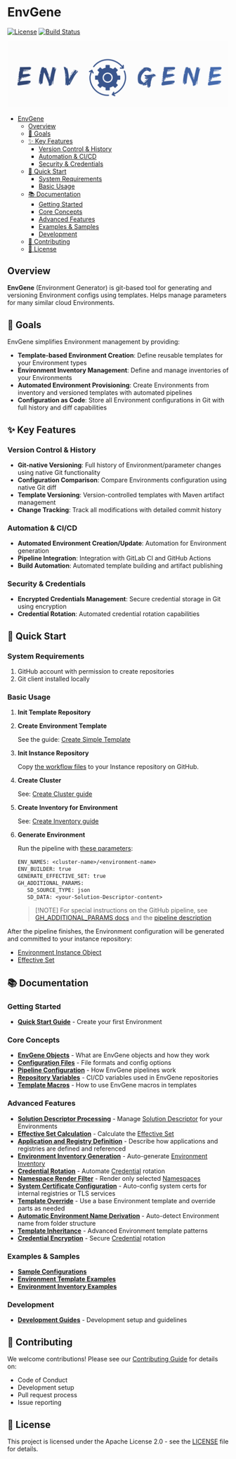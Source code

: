 # EnvGene

[![License](https://img.shields.io/badge/License-Apache%202.0-blue.svg)](https://opensource.org/licenses/Apache-2.0)
[![Build Status](https://img.shields.io/badge/Build-Passing-brightgreen.svg)](https://github.com/Netcracker/qubership-envgene/actions)

![Environment generator logo](/docs/images/envgene-logo.png "Environment generator")

- [EnvGene](#envgene)
  - [Overview](#overview)
  - [🎯 Goals](#-goals)
  - [✨ Key Features](#-key-features)
    - [Version Control \& History](#version-control--history)
    - [Automation \& CI/CD](#automation--cicd)
    - [Security \& Credentials](#security--credentials)
  - [🚀 Quick Start](#-quick-start)
    - [System Requirements](#system-requirements)
    - [Basic Usage](#basic-usage)
  - [📚 Documentation](#-documentation)
    - [Getting Started](#getting-started)
    - [Core Concepts](#core-concepts)
    - [Advanced Features](#advanced-features)
    - [Examples \& Samples](#examples--samples)
    - [Development](#development)
  - [🤝 Contributing](#-contributing)
  - [📄 License](#-license)

## Overview

**EnvGene** (Environment Generator) is git-based tool for generating and versioning Environment configs using templates. Helps manage parameters for many similar cloud Environments.

## 🎯 Goals

EnvGene simplifies Environment management by providing:

- **Template-based Environment Creation**: Define reusable templates for your Environment types
- **Environment Inventory Management**: Define and manage inventories of your Environments
- **Automated Environment Provisioning**: Create Environments from inventory and versioned templates with automated pipelines
- **Configuration as Code**: Store all Environment configurations in Git with full history and diff capabilities

## ✨ Key Features

### Version Control & History

- **Git-native Versioning**: Full history of Environment/parameter changes using native Git functionality
- **Configuration Comparison**: Compare Environments configuration using native Git diff
- **Template Versioning**: Version-controlled templates with Maven artifact management
- **Change Tracking**: Track all modifications with detailed commit history

### Automation & CI/CD

- **Automated Environment Creation/Update**: Automation for Environment generation
- **Pipeline Integration**: Integration with GitLab CI and GitHub Actions
- **Build Automation**: Automated template building and artifact publishing

### Security & Credentials

- **Encrypted Credentials Management**: Secure credential storage in Git using encryption
- **Credential Rotation**: Automated credential rotation capabilities

## 🚀 Quick Start

### System Requirements

1. GitHub account with permission to create repositories
2. Git client installed locally

### Basic Usage

1. **Init Template Repository**

2. **Create Environment Template**

   See the guide: [Create Simple Template](/docs/how-to/create-simple-template.md)

3. **Init Instance Repository**

   Copy [the workflow files](/github_workflows/instance-repo-pipeline/.github) to your Instance repository on GitHub.

4. **Create Cluster**

   See: [Create Cluster guide](/docs/how-to/create-cluster.md)

5. **Create Inventory for Environment**

   See: [Create Inventory guide](/docs/how-to/create-environment-inventory.md)

6. **Generate Environment**

   Run the pipeline with [these parameters](/docs/instance-pipeline-parameters.md):

   ```text
   ENV_NAMES: <cluster-name>/<environment-name>
   ENV_BUILDER: true
   GENERATE_EFFECTIVE_SET: true
   GH_ADDITIONAL_PARAMS:
      SD_SOURCE_TYPE: json
      SD_DATA: <your-Solution-Descriptor-content>
   ```

   > [!NOTE] For special instructions on the GitHub pipeline, see [GH_ADDITIONAL_PARAMS docs](/docs/instance-pipeline-parameters.md)
   > and the [pipeline description](/github_workflows/instance-repo-pipeline/.github/docs/README.md)

After the pipeline finishes, the Environment configuration will be generated and committed to your instance repository:

- [Environment Instance Object](/docs/envgene-objects.md#environment-instance-objects)
- [Effective Set](/docs/features/calculator-cli.md)

## 📚 Documentation

### Getting Started

- [**Quick Start Guide**](#-quick-start) - Create your first Environment

### Core Concepts

- [**EnvGene Objects**](/docs/envgene-objects.md) - What are EnvGene objects and how they work
- [**Configuration Files**](/docs/envgene-configs.md) - File formats and config options
- [**Pipeline Configuration**](/docs/envgene-pipelines.md) - How EnvGene pipelines work
- [**Repository Variables**](/docs/envgene-repository-variables.md) - CI/CD variables used in EnvGene repositories
- [**Template Macros**](/docs/template-macros.md) - How to use EnvGene macros in templates

### Advanced Features

- [**Solution Descriptor Processing**](/docs/features/sd-processing.md) - Manage [Solution Descriptor](/docs/envgene-objects.md#solution-descriptor) for your Environments
- [**Effective Set Calculation**](/docs/features/effective-set-calculation.md) - Calculate the [Effective Set](/docs/features/calculator-cli.md#effective-set-v20)
- [**Application and Registry Definition**](/docs/features/app-registry-definition.md) - Describe how applications and registries are defined and referenced
- [**Environment Inventory Generation**](/docs/features/environment-inventory-generation.md) - Auto-generate [Environment Inventory](/docs/envgene-configs.md#env_definitionyml)
- [**Credential Rotation**](/docs/features/credential-rotation.md) - Automate [Credential](/docs/envgene-objects.md#credential) rotation
- [**Namespace Render Filter**](/docs/features/namespace-render-filtering.md) - Render only selected [Namespaces](/docs/envgene-objects.md#namespace)
- [**System Certificate Configuration**](/docs/features/system-certificate.md) - Auto-config system certs for internal registries or TLS services
- [**Template Override**](/docs/features/template-override.md) - Use a base Environment template and override parts as needed
- [**Automatic Environment Name Derivation**](/docs/features/auto-env-name-derivation.md) - Auto-detect Environment name from folder structure
- [**Template Inheritance**](/docs/features/template-inheritance.md) - Advanced Environment template patterns
- [**Credential Encryption**](/docs/how-to/credential-encryption.md) - Secure [Credential](/docs/envgene-objects.md#credential) rotation

### Examples & Samples

- [**Sample Configurations**](/docs/samples/README.md)
- [**Environment Template Examples**](/docs/samples/template-repository/)
- [**Environment Inventory Examples**](/docs/samples/instance-repository/) 

### Development

- [**Development Guides**](/docs/dev/) - Development setup and guidelines

## 🤝 Contributing

We welcome contributions! Please see our [Contributing Guide](CONTRIBUTING.md) for details on:

- Code of Conduct
- Development setup
- Pull request process
- Issue reporting

## 📄 License

This project is licensed under the Apache License 2.0 - see the [LICENSE](LICENSE) file for details.
